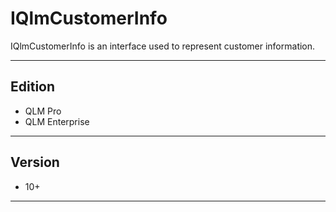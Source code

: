 # IQlmCustomerInfo

IQlmCustomerInfo is an interface used to represent customer information.

***

## Edition

* QLM Pro
* QLM Enterprise

***

## Version

* 10+

***
